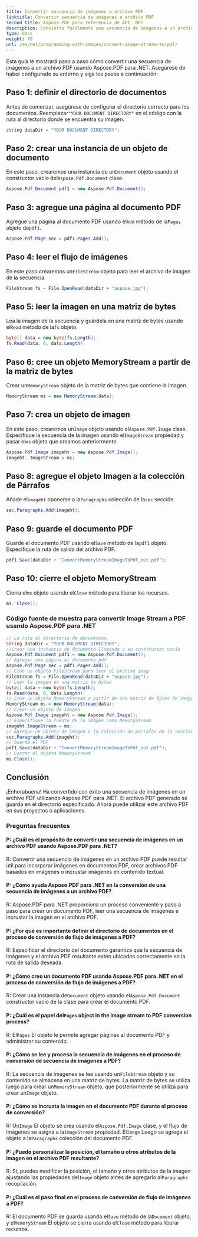 ```yaml
---
title: Convertir secuencia de imágenes a archivo PDF
linktitle: Convertir secuencia de imágenes a archivo PDF
second_title: Aspose.PDF para referencia de API .NET
description: Convierta fácilmente una secuencia de imágenes a un archivo PDF con Aspose.PDF para .NET.
type: docs
weight: 70
url: /es/net/programming-with-images/convert-image-stream-to-pdf/
---
```

Esta guía le mostrará paso a paso cómo convertir una secuencia de imágenes a un archivo PDF usando Aspose.PDF para .NET. Asegúrese de haber configurado su entorno y siga los pasos a continuación:

## Paso 1: definir el directorio de documentos

 Antes de comenzar, asegúrese de configurar el directorio correcto para los documentos. Reemplazar`"YOUR DOCUMENT DIRECTORY"` en el código con la ruta al directorio donde se encuentra su imagen.

```csharp
string dataDir = "YOUR DOCUMENT DIRECTORY";
```

## Paso 2: crear una instancia de un objeto de documento

 En este paso, crearemos una instancia de un`Document` objeto usando el constructor vacío del`Aspose.Pdf.Document` clase.

```csharp
Aspose.Pdf.Document pdf1 = new Aspose.Pdf.Document();
```

## Paso 3: agregue una página al documento PDF

 Agregue una página al documento PDF usando el`Add` método de la`Pages` objeto de`pdf1`.

```csharp
Aspose.Pdf.Page sec = pdf1.Pages.Add();
```

## Paso 4: leer el flujo de imágenes

 En este paso crearemos un`FileStream` objeto para leer el archivo de imagen de la secuencia.

```csharp
FileStream fs = File.OpenRead(dataDir + "aspose.jpg");
```

## Paso 5: leer la imagen en una matriz de bytes

 Lea la imagen de la secuencia y guárdela en una matriz de bytes usando el`Read` método de la`fs` objeto.

```csharp
byte[] data = new byte[fs.Length];
fs.Read(data, 0, data.Length);
```

## Paso 6: cree un objeto MemoryStream a partir de la matriz de bytes

 Crear un`MemoryStream` objeto de la matriz de bytes que contiene la imagen.

```csharp
MemoryStream ms = new MemoryStream(data);
```

## Paso 7: crea un objeto de imagen

 En este paso, crearemos un`Image` objeto usando el`Aspose.Pdf.Image` clase. Especifique la secuencia de la imagen usando el`ImageStream` propiedad y pasar el`ms` objeto que creamos anteriormente.

```csharp
Aspose.Pdf.Image imageht = new Aspose.Pdf.Image();
imageht. ImageStream = ms;
```

## Paso 8: agregue el objeto Imagen a la colección de Párrafos

 Añade el`imageht` oponerse a la`Paragraphs` colección de la`sec` sección.

```csharp
sec.Paragraphs.Add(imageht);
```

## Paso 9: guarde el documento PDF

 Guarde el documento PDF usando el`Save` método de la`pdf1` objeto. Especifique la ruta de salida del archivo PDF.

```csharp
pdf1.Save(dataDir + "ConvertMemoryStreamImageToPdf_out.pdf");
```

## Paso 10: cierre el objeto MemoryStream

 Cierra el`ms` objeto usando el`Close` método para liberar los recursos.

```csharp
ms. Close();
```

### Código fuente de muestra para convertir Image Stream a PDF usando Aspose.PDF para .NET 
```csharp
// La ruta al directorio de documentos.
string dataDir = "YOUR DOCUMENT DIRECTORY";
//Crear una instancia de documento llamando a su constructor vacío
Aspose.Pdf.Document pdf1 = new Aspose.Pdf.Document();
// Agregar una página al documento pdf
Aspose.Pdf.Page sec = pdf1.Pages.Add();
// Cree un objeto FileStream para leer el archivo imag
FileStream fs = File.OpenRead(dataDir + "aspose.jpg");
// Leer la imagen en una matriz de bytes
byte[] data = new byte[fs.Length];
fs.Read(data, 0, data.Length);
// Cree un objeto MemoryStream a partir de una matriz de bytes de imagen
MemoryStream ms = new MemoryStream(data);
// Crear un objeto de imagen
Aspose.Pdf.Image imageht = new Aspose.Pdf.Image();
// Especifique la fuente de la imagen como MemoryStream
imageht.ImageStream = ms;
// Agregue un objeto de imagen a la colección de párrafos de la sección
sec.Paragraphs.Add(imageht);
// Guarde el PDF
pdf1.Save(dataDir + "ConvertMemoryStreamImageToPdf_out.pdf");
// Cerrar el objeto MemoryStream
ms.Close();
```

## Conclusión

¡Enhorabuena! Ha convertido con éxito una secuencia de imágenes en un archivo PDF utilizando Aspose.PDF para .NET. El archivo PDF generado se guarda en el directorio especificado. Ahora puede utilizar este archivo PDF en sus proyectos o aplicaciones.

### Preguntas frecuentes

#### P: ¿Cuál es el propósito de convertir una secuencia de imágenes en un archivo PDF usando Aspose.PDF para .NET?

R: Convertir una secuencia de imágenes en un archivo PDF puede resultar útil para incorporar imágenes en documentos PDF, crear archivos PDF basados en imágenes o incrustar imágenes en contenido textual.

#### P: ¿Cómo ayuda Aspose.PDF para .NET en la conversión de una secuencia de imágenes a un archivo PDF?

R: Aspose.PDF para .NET proporciona un proceso conveniente y paso a paso para crear un documento PDF, leer una secuencia de imágenes e incrustar la imagen en el archivo PDF.

#### P: ¿Por qué es importante definir el directorio de documentos en el proceso de conversión de flujo de imágenes a PDF?

R: Especificar el directorio del documento garantiza que la secuencia de imágenes y el archivo PDF resultante estén ubicados correctamente en la ruta de salida deseada.

#### P: ¿Cómo creo un documento PDF usando Aspose.PDF para .NET en el proceso de conversión de flujo de imágenes a PDF?

 R: Crear una instancia de`Document` objeto usando el`Aspose.Pdf.Document` constructor vacío de la clase para crear el documento PDF.

####  P: ¿Cuál es el papel del`Pages` object in the image stream to PDF conversion process?

 R: El`Pages` El objeto le permite agregar páginas al documento PDF y administrar su contenido.

#### P: ¿Cómo se lee y procesa la secuencia de imágenes en el proceso de conversión de secuencia de imágenes a PDF?

 R: La secuencia de imágenes se lee usando un`FileStream` objeto y su contenido se almacena en una matriz de bytes. La matriz de bytes se utiliza luego para crear un`MemoryStream` objeto, que posteriormente se utiliza para crear un`Image` objeto.

#### P: ¿Cómo se incrusta la imagen en el documento PDF durante el proceso de conversión?

 R: Un`Image` El objeto se crea usando el`Aspose.Pdf.Image` clase, y el flujo de imágenes se asigna a la`ImageStream` propiedad. El`Image` Luego se agrega el objeto a la`Paragraphs` colección del documento PDF.

#### P: ¿Puedo personalizar la posición, el tamaño u otros atributos de la imagen en el archivo PDF resultante?

 R: Sí, puedes modificar la posición, el tamaño y otros atributos de la imagen ajustando las propiedades del`Image` objeto antes de agregarlo al`Paragraphs` recopilación.

#### P: ¿Cuál es el paso final en el proceso de conversión de flujo de imágenes a PDF?

 R: El documento PDF se guarda usando el`Save` método de la`Document` objeto, y el`MemoryStream` El objeto se cierra usando el`Close` método para liberar recursos.